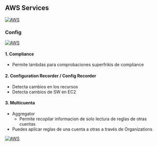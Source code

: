 ## AWS Services
[![AWS](https://img.shields.io/badge/AWS_Services-ff9900?style=for-the-badge&logo=amazon&logoColor=white&labelColor=101010)](https://github.com/Alberto-mt/AWS/blob/main/Apuntes_Servicios/index.md)

### Config
[![AWS](https://img.shields.io/badge/Config-44c04c?style=for-the-badge&logo=amazon&logoColor=white&labelColor=101010)](https://github.com/Alberto-mt/AWS/blob/main/Apuntes_Servicios/categories/Config.md)

#### 1. Compliance
- Permite lambdas para comprobaciones superfrikis de compliance

#### 2. Configuration Recorder / Config Recorder
- Detecta cambios en los recursos
- Detecta cambios de SW en EC2

#### 3. Multicuenta
- Aggregator
  - Permite recopilar informacion de solo lectura de reglas de otras cuentas
- Puedes aplicar reglas de una cuenta a otras a través de Organizations

[![AWS](https://img.shields.io/badge/Config-44c04c?style=for-the-badge&label=&#9650;&logoColor=white&labelColor=101010)](https://github.com/Alberto-mt/AWS/blob/main/Apuntes_Servicios/categories/Config.md)
